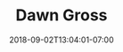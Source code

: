 ---
title: "Dawn Gross"
date: 2018-09-02T13:04:01-07:00
draft: false

image: dawn-gross.png

alt: "Dawn Gross"

order: 1
---